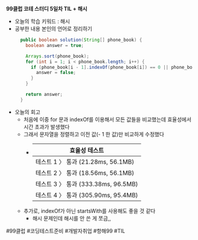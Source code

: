 <b>99클럽 코테 스터디 5일차 TIL + 해시</b>

- 오늘의 학습 키워드 : 해시
- 공부한 내용 본인의 언어로 정리하기
    ```java
      public boolean solution(String[] phone_book) {
        boolean answer = true;

        Arrays.sort(phone_book);
        for (int i = 1; i < phone_book.length; i++) {
          if (phone_book[i - 1].indexOf(phone_book[i]) == 0 || phone_book[i].indexOf(phone_book[i - 1]) == 0) {
            answer = false;
          }
        }

        return answer;
      }
    ```
- 오늘의 회고
  - 처음에 이중 for 문과 indexOf를 이용해서 모든 값들을 비교했는데 효율성에서 시간 초과가 발생했다
  - 그래서 문자열을 정렬하고 이전 값(- 1 한 값)만 비교하게 수정했다
    - |효율성 테스트|
      |-|
      |테스트 1 〉 통과 (21.28ms, 56.1MB)|
      |테스트 2 〉 통과 (18.56ms, 56.1MB)|
      |테스트 3 〉 통과 (333.38ms, 96.5MB)|
      |테스트 4 〉 통과 (305.90ms, 95.4MB)|
  - 추가로, indexOf가 아닌 startsWith를 사용해도 좋을 것 같다
    - 해시 문제인데 해시를 안 쓴 게 쪼금,,

#99클럽 #코딩테스트준비 #개발자취업 #항해99 #TIL
